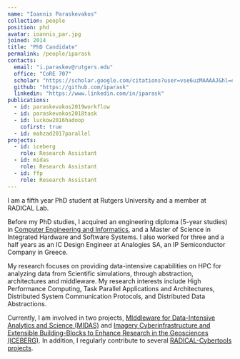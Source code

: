 ```yaml
---
name: "Ioannis Paraskevakos"
collection: people
position: phd
avatar: ioannis_par.jpg
joined: 2014
title: "PhD Candidate"
permalink: /people/iparask
contacts:
  email: "i.paraskev@rutgers.edu"
  office: "CoRE 707"
  scholar: "https://scholar.google.com/citations?user=vse6uzMAAAAJ&hl=en"
  github: "https://github.com/iparask"
  linkedin: "https://www.linkedin.com/in/iparask"
publications:
  - id: paraskevakos2019workflow
  - id: paraskevakos2018task
  - id: luckow2016hadoop
    cofirst: true
  - id: mahzad2017parallel
projects:
  - id: iceberg
    role: Research Assistant
  - id: midas
    role: Research Assistant
  - id: ffp
    role: Research Assistant
---
```


I am a fifth year PhD student at Rutgers University and a member at RADICAL
Lab.

Before my PhD studies, I acquired an engineering diploma (5-year studies) in
[Computer Engineering and Informatics](https://www.ceid.upatras.gr/en), and a
Master of Science in Integrated Hardware and Software Systems. I also worked
for three and a half years as an IC Design Engineer at Analogies SA, an IP
Semiconductor Company in Greece.

My research focuses on providing data-intensive capabilities on HPC for
analyzing data from Scientific simulations, through abstraction, architectures
and middleware. My research interests include High Performance Computing, Task
Parallel Applications and Architectures, Distributed System Communication
Protocols, and Distributed Data Abstractions.

Currently, I am involved in two projects, [MIddleware for Data-Intensive
Analytics and Science (MIDAS)](/projects/midas) and [Imagery
Cyberinfrastructure and Extensible Building-Blocks to Enhance Research in the
Geosciences (ICEBERG)](/projects/iceberg). In addition, I regularly
contribute to several [RADICAL-Cybertools
projects](https://github.com/radical-cybertools/).
